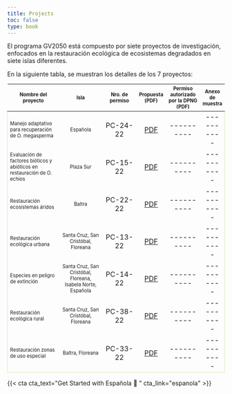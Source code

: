 ```yaml
---
title: Projects
toc: false
type: book
---
```


El programa GV2050 está compuesto por siete proyectos de investigación, enfocados en la restauración ecológica de ecosistemas degradados en siete islas diferentes.

En la siguiente tabla, se muestran los detalles de los 7 proyectos:

<table style='width: 100%; margin-top: 0rem; overflow: hidden;'>
<tr>
<th style='width: 24%; text-align: center; vertical-align: middle; font-size: 0.7rem;'>Nombre del proyecto</th>
<th style='width: 20%; text-align: center; vertical-align: middle; font-size: 0.7rem;'>Isla</th>
<th style="width: 16%; text-align: center; vertical-align: middle; font-size: 0.7rem;">Nro. de permiso</th>
<th style="width: 10%; text-align: center; vertical-align: middle; font-size: 0.7rem;">Propuesta (PDF)</th>
<th style="width: 16%; text-align: center; vertical-align: middle; font-size: 0.7rem;">Permiso autorizado por la DPNG (PDF)</th>
<th style="width: 10%; text-align: center; vertical-align: middle; font-size: 0.7rem;">Anexo de muestra</th>
</tr>
<tbody style="border: 1px solid rgba(100, 200, 0, 0.3);">
<tr>
  <td style="font-size: 0.7rem; vertical-align: middle;">Manejo adaptativo para recuperación de O. megasperma</td>
  <td style="font-size: 0.7rem; text-align: center; vertical-align: middle;">Española</td>
  <td style="text-align: center; vertical-align: middle;">PC-24-22</td>
  <td style="text-align: center; vertical-align: middle;"><a href="/projects/1.pdf">PDF</a></td>
  <td style="text-align: center; vertical-align: middle;">----------</td>
  <td style="text-align: center; vertical-align: middle;">----------</td>
</tr>
<tr>
  <td style="font-size: 0.7rem; vertical-align: middle;">Evaluación de factores bióticos y abióticos en restauración 
de O. echios</td>
  <td style="font-size: 0.7rem; text-align: center; vertical-align: middle;">Plaza Sur</td>
  <td style="text-align: center; vertical-align: middle;">PC-15-22</td>
  <td style="text-align: center; vertical-align: middle;"><a href="/projects/2.pdf">PDF</a></td>
  <td style="text-align: center; vertical-align: middle;">----------</td>
  <td style="text-align: center; vertical-align: middle;">----------</td>
</tr>
<tr>
  <td style="font-size: 0.7rem; vertical-align: middle;">Restauración ecosistemas áridos</td>
  <td style="font-size: 0.7rem; text-align: center; vertical-align: middle;">Baltra</td>
  <td style="text-align: center; vertical-align: middle;">PC-22-22</td>
  <td style="text-align: center; vertical-align: middle;"><a href="/projects/3.pdf">PDF</a></td>
  <td style="text-align: center; vertical-align: middle;">----------</td>
  <td style="text-align: center; vertical-align: middle;">----------</td>
</tr>
<tr>
  <td style="font-size: 0.7rem; vertical-align: middle;">Restauración ecológica urbana</td>
  <td style="font-size: 0.7rem; text-align: center; vertical-align: middle;">Santa Cruz, San Cristóbal, Floreana</td>
  <td style="text-align: center; vertical-align: middle;">PC-13-22</td>
  <td style="text-align: center; vertical-align: middle;"><a href="/projects/4.pdf">PDF</a></td>
  <td style="text-align: center; vertical-align: middle;">----------</td>
  <td style="text-align: center; vertical-align: middle;">----------</td>
</tr>
<tr>
  <td style="font-size: 0.7rem; vertical-align: middle;">Especies en peligro de extinción</td>
  <td style="font-size: 0.7rem; text-align: center; vertical-align: middle;">Santa Cruz, San Cristóbal, Floreana, Isabela Norte, Española</td>
  <td style="text-align: center; vertical-align: middle;">PC-14-22</td>
  <td style="text-align: center; vertical-align: middle;"><a href="/projects/5.pdf">PDF</a></td>
  <td style="text-align: center; vertical-align: middle;">----------</td>
  <td style="text-align: center; vertical-align: middle;">----------</td>
</tr>
<tr>
  <td style="font-size: 0.7rem; vertical-align: middle;">Restauración ecológica rural</td>
  <td style="font-size: 0.7rem; text-align: center; vertical-align: middle;">Santa Cruz, San Cristóbal, Floreana</td>
  <td style="text-align: center; vertical-align: middle;">PC-38-22</td>
  <td style="text-align: center; vertical-align: middle;"><a href="/projects/6.pdf">PDF</a></td>
  <td style="text-align: center; vertical-align: middle;">----------</td>
  <td style="text-align: center; vertical-align: middle;">----------</td>
</tr>
<tr>
  <td style="font-size: 0.7rem; vertical-align: middle;">Restauración zonas de uso especial</td>
  <td style="font-size: 0.7rem; text-align: center; vertical-align: middle;">Baltra, Floreana</td>
  <td style="text-align: center; vertical-align: middle;">PC-33-22</td>
  <td style="text-align: center; vertical-align: middle;"><a href="/projects/7.pdf">PDF</a></td>
  <td style="text-align: center; vertical-align: middle;">----------</td>
  <td style="text-align: center; vertical-align: middle;">----------</td>
</tr>
</tbody>
</table>


{{< cta cta_text="Get Started with Española 🌵 " cta_link="espanola" >}}